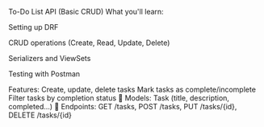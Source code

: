 To-Do List API (Basic CRUD)
What you'll learn:

Setting up DRF

CRUD operations (Create, Read, Update, Delete)

Serializers and ViewSets

Testing with Postman

Features:
Create, update, delete tasks
Mark tasks as complete/incomplete
Filter tasks by completion status
🔹 Models: Task (title, description, completed...)
🔹 Endpoints: GET /tasks, POST /tasks, PUT /tasks/{id}, DELETE /tasks/{id}
